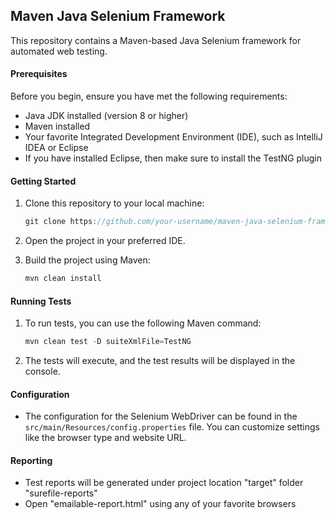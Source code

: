 ## Maven Java Selenium Framework

This repository contains a Maven-based Java Selenium framework for automated web testing. 

#### Prerequisites

Before you begin, ensure you have met the following requirements:

- Java JDK installed (version 8 or higher)
- Maven installed
- Your favorite Integrated Development Environment (IDE), such as IntelliJ IDEA or Eclipse
- If you have installed Eclipse, then make sure to install the TestNG plugin

#### Getting Started

1. Clone this repository to your local machine:

   ```java
   git clone https://github.com/your-username/maven-java-selenium-framework.git

1. Open the project in your preferred IDE.

2. Build the project using Maven:

   ```java
   mvn clean install
   ```

#### Running Tests

1. To run tests, you can use the following Maven command:

   ```java
   mvn clean test -D suiteXmlFile=TestNG
   ```

2. The tests will execute, and the test results will be displayed in the console.

#### Configuration

- The configuration for the Selenium WebDriver can be found in the `src/main/Resources/config.properties` file. You can customize settings like the browser type and website URL.

#### Reporting

- Test reports will be generated under project location "target" folder "surefile-reports"
- Open "emailable-report.html" using any of your favorite browsers



